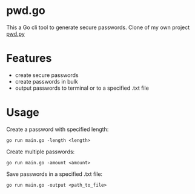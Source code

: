 # pwd.go
This a Go cli tool to generate secure passwords. Clone of my own project [pwd.py](https://github.com/lukezielke/pwd.py)
# Features
- create secure passwords
- create passwords in bulk
- output passwords to terminal or to a specified .txt file

# Usage
Create a password with specified length:
```
go run main.go -length <length>
```
Create multiple passwords:
```
go run main.go -amount <amount>
```
Save passwords in a specified .txt file:
```
go run main.go -output <path_to_file>
```